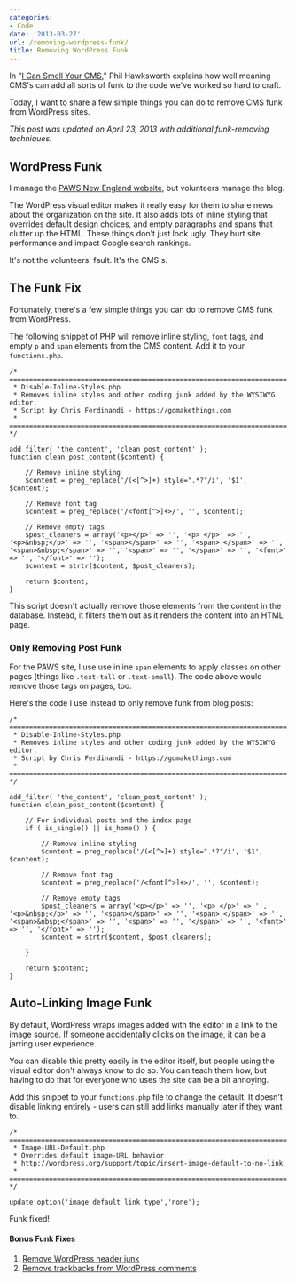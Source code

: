 ```yaml
---
categories:
- Code
date: '2013-03-27'
url: /removing-wordpress-funk/
title: Removing WordPress Funk
---
```


In "<a href="https://gomakethings.com/code-is-craft/">I Can Smell Your CMS</a>," Phil Hawksworth explains how well meaning CMS's can add all sorts of funk to the code we've worked so hard to craft.

Today, I want to share a few simple things you can do to remove CMS funk from WordPress sites.

<em>This post was updated on April 23, 2013 with additional funk-removing techniques.</em>
<!--more-->
<h2>WordPress Funk</h2>

I manage the <a href="http://www.pawsnewengland.com">PAWS New England website</a>, but volunteers manage the blog.

The WordPress visual editor makes it really easy for them to share news about the organization on the site. It also adds lots of inline styling that overrides default design choices, and empty paragraphs and spans that clutter up the HTML. These things don't just look ugly. They hurt site performance and impact Google search rankings.

It's not the volunteers' fault. It's the CMS's.

<h2>The Funk Fix</h2>

Fortunately, there's a few simple things you can do to remove CMS funk from WordPress.

The following snippet of PHP will remove inline styling, <code class="language-markup">font</code> tags, and empty <code class="language-markup">p</code> and <code class="language-markup">span</code> elements from the CMS content. Add it to your <code>functions.php</code>.

<pre><code class="language-php">/* ======================================================================
 * Disable-Inline-Styles.php
 * Removes inline styles and other coding junk added by the WYSIWYG editor.
 * Script by Chris Ferdinandi - https://gomakethings.com
 * ====================================================================== */

add_filter( 'the_content', 'clean_post_content' );
function clean_post_content($content) {

    // Remove inline styling
    $content = preg_replace('/(&lt;[^&gt;]+) style=".*?"/i', '$1', $content);

    // Remove font tag
    $content = preg_replace('/&lt;font[^&gt;]+&gt;/', '', $content);

    // Remove empty tags
    $post_cleaners = array('&lt;p&gt;&lt;/p&gt;' =&gt; '', '&lt;p&gt; &lt;/p&gt;' =&gt; '', '&lt;p&gt;&amp;nbsp;&lt;/p&gt;' =&gt; '', '&lt;span&gt;&lt;/span&gt;' =&gt; '', '&lt;span&gt; &lt;/span&gt;' =&gt; '', '&lt;span&gt;&amp;nbsp;&lt;/span&gt;' =&gt; '', '&lt;span&gt;' =&gt; '', '&lt;/span&gt;' =&gt; '', '&lt;font&gt;' =&gt; '', '&lt;/font&gt;' =&gt; '');
    $content = strtr($content, $post_cleaners);

    return $content;
}</code></pre>

This script doesn't actually remove those elements from the content in the database. Instead, it filters them out as it renders the content into an HTML page.

<h3>Only Removing Post Funk</h3>

For the PAWS site, I use use inline <code class="language-markup">span</code> elements to apply classes on other pages (things like <code class="language-css">.text-tall</code> or <code class="language-css">.text-small</code>). The code above would remove those tags on pages, too.

Here's the code I use instead to only remove funk from blog posts:

<pre><code class="language-php">/* ======================================================================
 * Disable-Inline-Styles.php
 * Removes inline styles and other coding junk added by the WYSIWYG editor.
 * Script by Chris Ferdinandi - https://gomakethings.com
 * ====================================================================== */

add_filter( 'the_content', 'clean_post_content' );
function clean_post_content($content) {

    // For individual posts and the index page
    if ( is_single() || is_home() ) {

        // Remove inline styling
        $content = preg_replace('/(&lt;[^&gt;]+) style=".*?"/i', '$1', $content);

        // Remove font tag
        $content = preg_replace('/&lt;font[^&gt;]+&gt;/', '', $content);

        // Remove empty tags
        $post_cleaners = array('&lt;p&gt;&lt;/p&gt;' =&gt; '', '&lt;p&gt; &lt;/p&gt;' =&gt; '', '&lt;p&gt;&amp;nbsp;&lt;/p&gt;' =&gt; '', '&lt;span&gt;&lt;/span&gt;' =&gt; '', '&lt;span&gt; &lt;/span&gt;' =&gt; '', '&lt;span&gt;&amp;nbsp;&lt;/span&gt;' =&gt; '', '&lt;span&gt;' =&gt; '', '&lt;/span&gt;' =&gt; '', '&lt;font&gt;' =&gt; '', '&lt;/font&gt;' =&gt; '');
        $content = strtr($content, $post_cleaners);

    }

    return $content;
}</code></pre>


<h2>Auto-Linking Image Funk</h2>

By default, WordPress wraps images added with the editor in a link to the image source. If someone accidentally clicks on the image, it can be a jarring user experience.

You can disable this pretty easily in the editor itself, but people using the visual editor don't always know to do so. You can teach them how, but having to do that for everyone who uses the site can be a bit annoying.

Add this snippet to your <code>functions.php</code> file to change the default. It doesn't disable linking entirely - users can still add links manually later if they want to.

<pre><code class="language-php">/* ======================================================================
 * Image-URL-Default.php
 * Overrides default image-URL behavior
 * http://wordpress.org/support/topic/insert-image-default-to-no-link
 * ====================================================================== */

update_option('image_default_link_type','none');</code></pre>

Funk fixed!

<h4>Bonus Funk Fixes</h4>

<ol>
<li><a href="https://gomakethings.com/remove-junk-from-the-wordpress-header/">Remove WordPress header junk</a></li>
<li><a href="https://gomakethings.com/how-to-remove-trackbacks-from-your-wordpress-comments/">Remove trackbacks from WordPress comments</a></li>
</ol>